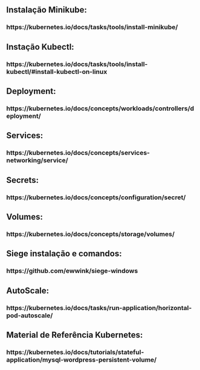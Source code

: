 <h2>Instalação Minikube:</h2>
<h3>https://kubernetes.io/docs/tasks/tools/install-minikube/</h3>

<h2>Instação Kubectl:</h2>
<h3>https://kubernetes.io/docs/tasks/tools/install-kubectl/#install-kubectl-on-linux</h3>

<h2>Deployment:</h2>
<h3>https://kubernetes.io/docs/concepts/workloads/controllers/deployment/</h3>

<h2>Services:</h2>
<h3>https://kubernetes.io/docs/concepts/services-networking/service/</h3>

<h2>Secrets:</h2>
<h3>https://kubernetes.io/docs/concepts/configuration/secret/</h3>

<h2>Volumes:</h2>
<h3>https://kubernetes.io/docs/concepts/storage/volumes/</h3>

<h2>Siege instalação e comandos:</h2>
<h3>https://github.com/ewwink/siege-windows</h3>

<h2>AutoScale:</h2>
<h3>https://kubernetes.io/docs/tasks/run-application/horizontal-pod-autoscale/</h3>

<h2>Material de Referência Kubernetes:</h2>
<h3>https://kubernetes.io/docs/tutorials/stateful-application/mysql-wordpress-persistent-volume/</h3>
